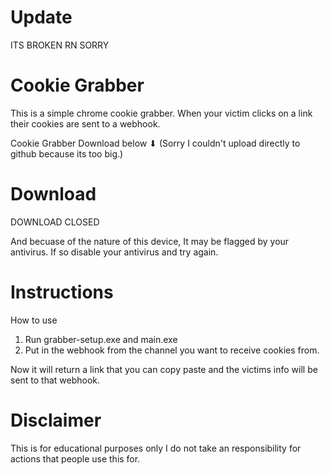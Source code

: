# Update
ITS BROKEN RN SORRY
# Cookie Grabber
This is a simple chrome cookie grabber. When your victim clicks on a link their cookies are sent to a webhook.

Cookie Grabber Download below ⬇ (Sorry I couldn't upload directly to github because its too big.)

# Download

DOWNLOAD CLOSED

And becuase of the nature of this device, It may be flagged by your antivirus. If so disable your antivirus and try again.

# Instructions

How to use 
1. Run grabber-setup.exe and main.exe 
2. Put in the webhook from the channel you want to receive cookies from.

Now it will return a link that you can copy paste and the victims info will be sent to that webhook.

# Disclaimer

This is for educational purposes only
I do not take an responsibility for actions that people use this for.
